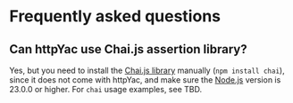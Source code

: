 # Frequently asked questions

## Can httpYac use Chai.js assertion library?

Yes, but you need to install the [Chai.js library](https://www.chaijs.com/) manually (`npm install chai`), since it does not come with httpYac, and make sure the [Node.js](https://nodejs.org/en/download/prebuilt-installer) version is 23.0.0 or higher. For `chai` usage examples, see TBD.
